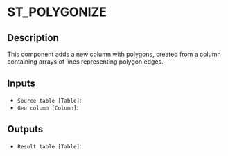 
# ST_POLYGONIZE
## Description

 This component adds a new column with polygons, created from a column containing arrays of lines representing polygon edges.
 
## Inputs
* `Source table [Table]`: 
* `Geo column [Column]`: 

## Outputs
* `Result table [Table]`: 
